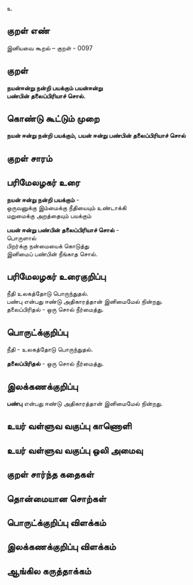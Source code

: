 உ

## குறள் எண் 

இனியவை கூறல் – குறள் - 0097  

## குறள் 

**நயன்ஈன்று நன்றி பயக்கும் பயன்ஈன்று  
பண்பின் தலைப்பிரியாச் சொல்.** 

## கொண்டு கூட்டும் முறை

**நயன் ஈன்று நன்றி பயக்கும், பயன் ஈன்று பண்பின் தலைப்பிரியாச் சொல்**  

## குறள் சாரம் 


## பரிமேலழகர் உரை

**நயன் ஈன்று நன்றி பயக்கும்** -  
ஒருவனுக்கு இம்மைக்கு நீதியையும் உண்டாக்கி  
மறுமைக்கு அறத்தையும் பயக்கும்  

**பயன் ஈன்று பண்பின் தலைப்பிரியாச் சொல்** -  
பொருளால்  
பிறர்க்கு நன்மையைக் கொடுத்து  
இனிமைப் பண்பின் நீங்காத சொல். 

## பரிமேலழகர் உரைகுறிப்பு   

நீதி உலகத்தோடு பொருந்துதல்.  
பண்பு என்பது ஈண்டு அதிகாரத்தான் இனிமைமேல் நின்றது.  
தலைப்பிரிதல் - ஒரு சொல் நீர்மைத்து.  

## பொருட்க்குறிப்பு 

நீதி - உலகத்தோடு பொருந்துதல்.  

**தலைப்பிரிதல்** - ஒரு சொல் நீர்மைத்து.  

## இலக்கணக்குறிப்பு  

**பண்பு** என்பது ஈண்டு அதிகாரத்தான் இனிமைமேல் நின்றது.   

## உயர் வள்ளுவ வகுப்பு காணொளி


## உயர் வள்ளுவ வகுப்பு ஒலி அமைவு 

 
## குறள் சார்ந்த கதைகள் 


## தொன்மையான சொற்கள்


## பொருட்க்குறிப்பு விளக்கம்


## இலக்கணக்குறிப்பு விளக்கம்


## ஆங்கில கருத்தாக்கம் 


